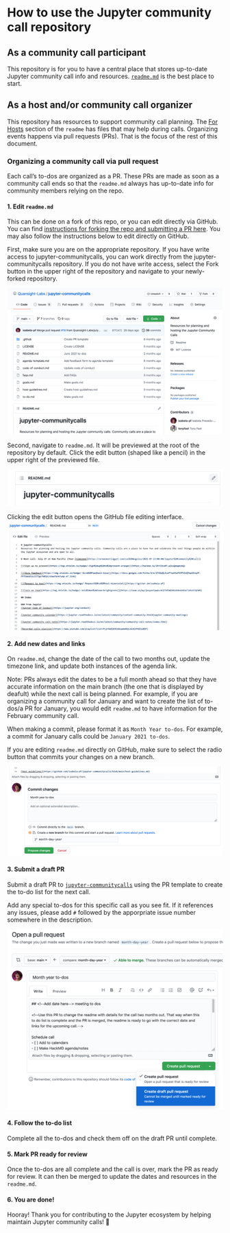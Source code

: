 # How to use the Jupyter community call repository

## As a community call participant
This repository is for you to have a central place that stores up-to-date Jupyter community call info and resources. [`readme.md`](https://github.com/Quansight-Labs/jupyter-communitycalls/#readme) is the best place to start.

## As a host and/or community call organizer
This repository has resources to support community call planning. The [For Hosts](https://github.com/Quansight-Labs/jupyter-communitycalls/#for-hosts) section of the `readme` has files that may help during calls. Organizing events happens via pull requests (PRs). That is the focus of the rest of this document.

### Organizing a community call via pull request

Each call’s to-dos are organized as a PR. These PRs are made as soon as a community call ends so that the `readme.md` always has up-to-date info for community members relying on the repo.

#### 1. Edit `readme.md`

This can be done on a fork of this repo, or you can edit directly via GitHub. You can find [instructions for forking the repo and submitting a PR here](https://docs.github.com/en/github/collaborating-with-pull-requests/proposing-changes-to-your-work-with-pull-requests/creating-a-pull-request). You may also follow the instructions below to edit directly on GitHub. 

First, make sure you are on the appropriate repository. If you have write access to jupyter-communitycalls, you can work directly from the jupyter-communitycalls repository. If you do not have write access, select the Fork button in the upper right of the repository and navigate to your newly-forked repository.

![The jupyter-communitycalls repository on GitHub.](images/1repo.png)

Second, navigate to `readme.md`. It will be previewed at the root of the repository by default. Click the edit button (shaped like a pencil) in the upper right of the previewed file.

![The top of the jupyter-communitycalls readme.md preview with the edit button highlighted in the upper right.](images/2readme.png)

Clicking the edit button opens the GitHub file editing interface. 
![The GitHub file editing interface with readme.md open.](images/3edit.png)

#### 2. Add new dates and links

On `readme.md`, change the date of the call to two months out, update the timezone link, and update both instances of the agenda link.

Note: PRs always edit the dates to be a full month ahead so that they have accurate information on the main branch (the one that is displayed by deafult) while the next call is being planned. For example, if you are organizing a community call for January and want to create the list of to-dos/a PR for January, you would edit `readme.md` to have information for the February community call.

When making a commit, please format it as `Month Year to-dos`. For example, a commit for January calls could be `January 2021 to-dos`.

If you are editing `readme.md` directly on GitHub, make sure to select the radio button that commits your changes on a new branch.

![The bottom of the GitHub file editing interface with a commit message and create a new branch radio button selected.](images/4commit.png)

#### 3. Submit a draft PR

Submit a draft PR to [`jupyter-communitycalls`](https://github.com/Quansight-Labs/jupyter-communitycalls) using the PR template to create the to-do list for the next call.

Add any special to-dos for this specific call as you see fit. If it references any issues, please add `#` followed by the apporpriate issue number somewhere in the description.

![The GitHub pull request interface with the to-dos template and create draft pull request selected.](images/5pr.png)

#### 4. Follow the to-do list

Complete all the to-dos and check them off on the draft PR until complete.

#### 5. Mark PR ready for review

Once the to-dos are all complete and the call is over, mark the PR as ready for review. It can then be merged to update the dates and resources in the `readme.md`.

#### 6. You are done!

Hooray! Thank you for contributing to the Jupyter ecosystem by helping maintain Jupyter community calls! :sunflower: